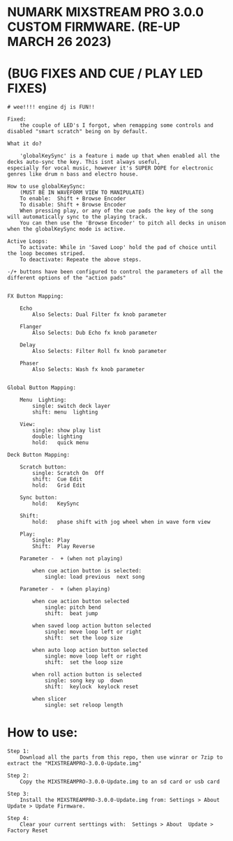# NUMARK MIXSTREAM PRO 3.0.0 CUSTOM FIRMWARE. (RE-UP MARCH 26 2023)
# (BUG FIXES AND CUE / PLAY LED FIXES)

	# wee!!!! engine dj is FUN!!

	Fixed:
		the couple of LED's I forgot, when remapping some controls and disabled "smart scratch" being on by default.

	What it do?

		'globalKeySync' is a feature i made up that when enabled all the decks auto-sync the key. This isnt always useful,
	especially for vocal music, however it's SUPER DOPE for electronic genres like drum n bass and electro house.

	How to use globalKeySync:
		(MUST BE IN WAVEFORM VIEW TO MANIPULATE)
		To enable:  Shift + Browse Encoder
		To disable: Shift + Browse Encoder
		When pressing play, or any of the cue pads the key of the song will automatically sync to the playing track.
		You can then use the 'Browse Encoder' to pitch all decks in unison when the globalKeySync mode is active.

	Active Loops:
		To activate: While in 'Saved Loop' hold the pad of choice until the loop becomes striped.
		To deactivate: Repeate the above steps.

	-/+ buttons have been configured to control the parameters of all the different options of the "action pads"
		

	FX Button Mapping:

		Echo
			Also Selects: Dual Filter fx knob parameter

		Flanger
			Also Selects: Dub Echo fx knob parameter

		Delay
			Also Selects: Filter Roll fx knob parameter

		Phaser
			Also Selects: Wash fx knob parameter


	Global Button Mapping:

		Menu  Lighting:
			single:	switch deck layer
			shift: menu  lighting	

		View:
			single: show play list
			double:	lighting
			hold:	quick menu

	Deck Button Mapping:

		Scratch button:
			single: Scratch On  Off
			shift: 	Cue Edit
			hold: 	Grid Edit

		Sync button:
			hold:	KeySync

		Shift:
			hold: 	phase shift with jog wheel when in wave form view

		Play:
			Single: Play
			Shift: 	Play Reverse

		Parameter -  + (when not playing)
		
			when cue action button is selected:
				single: load previous  next song

		Parameter -  + (when playing)
		
			when cue action button selected
				single: pitch bend
				shift:	beat jump
		
			when saved loop action button selected
				single:	move loop left or right
				shift:	set the loop size
			
			when auto loop action button selected
				single:	move loop left or right
				shift:	set the loop size
		
			when roll action button is selected
				single:	song key up  down
				shift:	keylock  keylock reset
			
			when slicer
				single: set reloop length

# How to use:

	Step 1:
		Download all the parts from this repo, then use winrar or 7zip to extract the "MIXSTREAMPRO-3.0.0-Update.img"
		
	Step 2:
		Copy the MIXSTREAMPRO-3.0.0-Update.img to an sd card or usb card
		
	Step 3:
		Install the MIXSTREAMPRO-3.0.0-Update.img from: Settings > About  Update > Update Firmware.
		
	Step 4:
		Clear your current serttings with:  Settings > About  Update > Factory Reset

